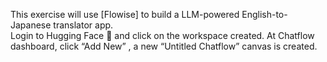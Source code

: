 This exercise will use [Flowise] to build a LLM-powered English-to-Japanese translator app.  
Login to Hugging Face 🤗 and click on the workspace created.
At Chatflow dashboard, click “Add New” , a new “Untitled Chatflow” canvas is created.
